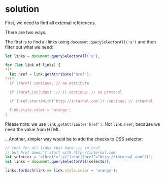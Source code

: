 # solution

First, we need to find all external references.

There are two ways.

The first is to find all links using `document.querySelectorAll('a')` and then filter out what we need:

```javascript
let links = document.querySelectorAll('a');

for (let link of links) {
*!*
  let href = link.getAttribute('href');
*/!*
  if (!href) continue; // no attribute

  if (!href.includes('://')) continue; // no protocol

  if (href.startsWith('http://internal.com')) continue; // internal

  link.style.color = 'orange';
}
```

Please note: we use `link.getAttribute('href')`. Not `link.href`, because we need the value from HTML.

...Another, simpler way would be to add the checks to CSS selector:

```javascript
// look for all links that have :// in href
// but href doesn't start with http://internal.com
let selector = 'a[href*="://"]:not([href^="http://internal.com"])';
let links = document.querySelectorAll(selector);

links.forEach(link => link.style.color = 'orange');
```

